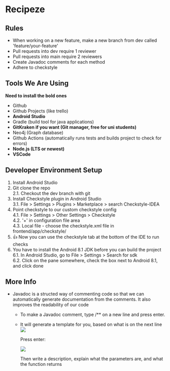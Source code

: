 # Recipeze

## Rules

- When working on a new feature, make a new branch from dev called 'feature/your-feature'
- Pull requests into dev require 1 reviewer
- Pull requests into main require 2 reviewers
- Create Javadoc comments for each method
- Adhere to checkstyle


## Tools We Are Using
**Need to install the bold ones**

- Github
- Github Projects (like trello)
- **Android Studio**
- Gradle (build tool for java applications)
- **GitKraken if you want (Git manager, free for uni students)**
- Neo4j (Graph database)
- Github Actions (automatically runs tests and builds project to check for errors)
- **Node.js (LTS or newest)**
- **VSCode**


## Developer Environment Setup
1. Install Android Studio
2. Git clone the repo  
  2.1. Checkout the dev branch with git
3. Install Checkstyle plugin in Android Studio  
  3.1. File > Settings > Plugins > Marketplace > search Checkstyle-IDEA
4. Point checkstyle to our custom checkstyle config  
  4.1. File > Settings > Other Settings > Checkstyle  
  4.2. '+' in configuration file area  
  4.3. Local file - choose the checkstyle.xml file in frontend/app/checkstyle/
5. 👍 Now you can use the checkstyle tab at the bottom of the IDE to run checks
6. You have to install the Android 8.1 JDK before you can build the project  
  6.1. In Android Studio, go to File > Settings > Search for sdk  
  6.2. Click on the pane somewhere, check the box next to Android 8.1, and click done



## More Info

- Javadoc is a structed way of commenting code so that we can automatically generate documentation from the comments. It also improves the readability of our code  
  - To make a Javadoc comment, type /** on a new line and press enter.
  - It will generate a template for you, based on what is on the next line
  ![](https://i.ibb.co/kSVLwGr/image.png)  

    Press enter:

    ![](https://i.ibb.co/mRZHdw9/image.png)

      Then write a description, explain what the parameters are, and what the function returns
  